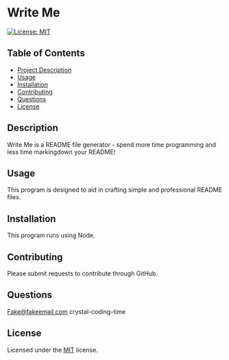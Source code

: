 
# Write Me

[![License: MIT](https://img.shields.io/badge/License-MIT-yellow.svg)](https://opensource.org/licenses/MIT)
    
## Table of Contents
- [Project Description](#Description)
- [Usage](#Usage)
- [Installation](#Installation)
- [Contributing](#Contributing)
- [Questions](#Questions)
- [License](#License)

## Description
Write Me is a README file generator - spend more time programming and less time markingdown your README!

## Usage
This program is designed to aid in crafting simple and professional README files. 

## Installation
This program runs using Node.

## Contributing
Please submit requests to contribute through GitHub.

## Questions
Fake@fakeemail.com
crystal-coding-time

## License
Licensed under the [MIT](https://choosealicense.com/licenses/mit/) license.
    
